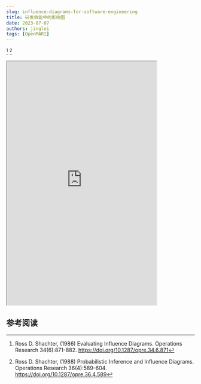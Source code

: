 ```yaml
---
slug: influence-diagrams-for-software-engineering
title: 研发效能中的影响图
date: 2023-07-07
authors: jinglei
tags: [OpenMARI]
---
```


<!--truncate-->

[^Shachter(1986)] [^Shachter(1988)]

<iframe src="https://www.fxiaoke.com/ec/h5-landing/release/form.html?marketingEventId=63abdca625b40900019e4239&spreadChannel=website&formId=d59cc81dc7574c1e931a78be5e1abc0c" width="400" height="650"></iframe>


## 参考阅读

[^Shachter(1986)]: Ross D. Shachter, (1986) Evaluating Influence Diagrams. Operations Research 34(6):871-882.
https://doi.org/10.1287/opre.34.6.871

[^Shachter(1988)]: Ross D. Shachter, (1988) Probabilistic Inference and Influence Diagrams. Operations Research 36(4):589-604.
https://doi.org/10.1287/opre.36.4.589